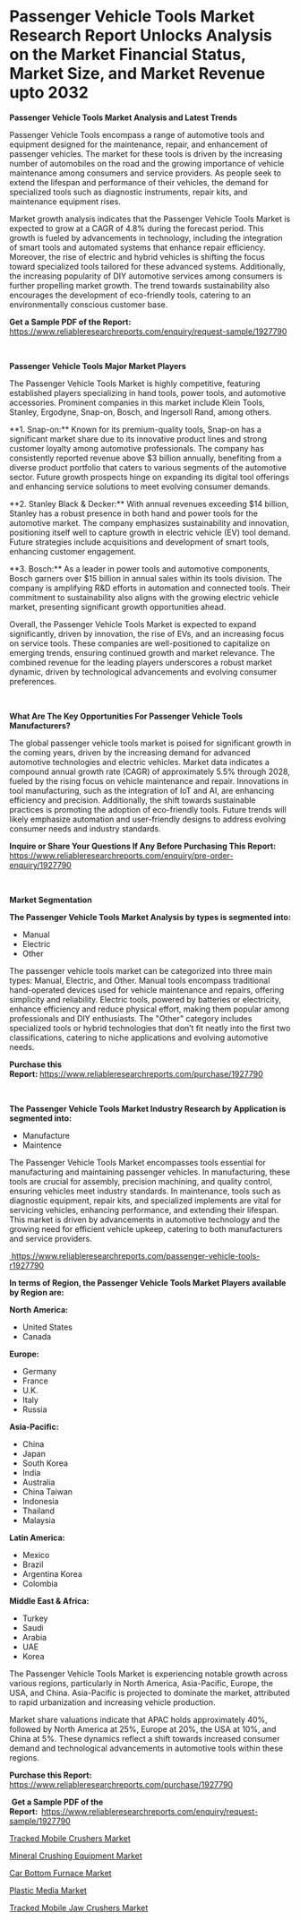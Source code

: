 <p><h1>Passenger Vehicle Tools Market Research Report Unlocks Analysis on the Market Financial Status, Market Size, and Market Revenue upto 2032</h1></p><p><strong>Passenger Vehicle Tools Market Analysis and Latest Trends</strong></p>
<p><p>Passenger Vehicle Tools encompass a range of automotive tools and equipment designed for the maintenance, repair, and enhancement of passenger vehicles. The market for these tools is driven by the increasing number of automobiles on the road and the growing importance of vehicle maintenance among consumers and service providers. As people seek to extend the lifespan and performance of their vehicles, the demand for specialized tools such as diagnostic instruments, repair kits, and maintenance equipment rises.</p><p>Market growth analysis indicates that the Passenger Vehicle Tools Market is expected to grow at a CAGR of 4.8% during the forecast period. This growth is fueled by advancements in technology, including the integration of smart tools and automated systems that enhance repair efficiency. Moreover, the rise of electric and hybrid vehicles is shifting the focus toward specialized tools tailored for these advanced systems. Additionally, the increasing popularity of DIY automotive services among consumers is further propelling market growth. The trend towards sustainability also encourages the development of eco-friendly tools, catering to an environmentally conscious customer base.</p></p>
<p><strong>Get a Sample PDF of the Report:&nbsp;</strong> <a href="https://www.reliableresearchreports.com/enquiry/request-sample/1927790?utm_campaign=31&utm_medium=2&utm_source=Github&utm_content=ia&utm_term=15012025&utm_id=passenger-vehicle-tools">https://www.reliableresearchreports.com/enquiry/request-sample/1927790</a></p>
<p>&nbsp;</p>
<p><strong>Passenger Vehicle Tools Major Market Players</strong></p>
<p><p>The Passenger Vehicle Tools Market is highly competitive, featuring established players specializing in hand tools, power tools, and automotive accessories. Prominent companies in this market include Klein Tools, Stanley, Ergodyne, Snap-on, Bosch, and Ingersoll Rand, among others.</p><p>**1. Snap-on:** Known for its premium-quality tools, Snap-on has a significant market share due to its innovative product lines and strong customer loyalty among automotive professionals. The company has consistently reported revenue above $3 billion annually, benefiting from a diverse product portfolio that caters to various segments of the automotive sector. Future growth prospects hinge on expanding its digital tool offerings and enhancing service solutions to meet evolving consumer demands.</p><p>**2. Stanley Black & Decker:** With annual revenues exceeding $14 billion, Stanley has a robust presence in both hand and power tools for the automotive market. The company emphasizes sustainability and innovation, positioning itself well to capture growth in electric vehicle (EV) tool demand. Future strategies include acquisitions and development of smart tools, enhancing customer engagement.</p><p>**3. Bosch:** As a leader in power tools and automotive components, Bosch garners over $15 billion in annual sales within its tools division. The company is amplifying R&D efforts in automation and connected tools. Their commitment to sustainability also aligns with the growing electric vehicle market, presenting significant growth opportunities ahead.</p><p>Overall, the Passenger Vehicle Tools Market is expected to expand significantly, driven by innovation, the rise of EVs, and an increasing focus on service tools. These companies are well-positioned to capitalize on emerging trends, ensuring continued growth and market relevance. The combined revenue for the leading players underscores a robust market dynamic, driven by technological advancements and evolving consumer preferences.</p></p>
<p>&nbsp;</p>
<p><strong>What Are The Key Opportunities For Passenger Vehicle Tools Manufacturers?</strong></p>
<p><p>The global passenger vehicle tools market is poised for significant growth in the coming years, driven by the increasing demand for advanced automotive technologies and electric vehicles. Market data indicates a compound annual growth rate (CAGR) of approximately 5.5% through 2028, fueled by the rising focus on vehicle maintenance and repair. Innovations in tool manufacturing, such as the integration of IoT and AI, are enhancing efficiency and precision. Additionally, the shift towards sustainable practices is promoting the adoption of eco-friendly tools. Future trends will likely emphasize automation and user-friendly designs to address evolving consumer needs and industry standards.</p></p>
<p><strong>Inquire or Share Your Questions If Any Before Purchasing This Report:</strong> <a href="https://www.reliableresearchreports.com/enquiry/pre-order-enquiry/1927790?utm_campaign=31&utm_medium=2&utm_source=Github&utm_content=ia&utm_term=15012025&utm_id=passenger-vehicle-tools">https://www.reliableresearchreports.com/enquiry/pre-order-enquiry/1927790</a></p>
<p>&nbsp;</p>
<p><strong>Market Segmentation</strong></p>
<p><strong>The Passenger Vehicle Tools Market Analysis by types is segmented into:</strong></p>
<p><ul><li>Manual</li><li>Electric</li><li>Other</li></ul></p>
<p><p>The passenger vehicle tools market can be categorized into three main types: Manual, Electric, and Other. Manual tools encompass traditional hand-operated devices used for vehicle maintenance and repairs, offering simplicity and reliability. Electric tools, powered by batteries or electricity, enhance efficiency and reduce physical effort, making them popular among professionals and DIY enthusiasts. The "Other" category includes specialized tools or hybrid technologies that don’t fit neatly into the first two classifications, catering to niche applications and evolving automotive needs.</p></p>
<p><strong>Purchase this Report:&nbsp;</strong><a href="https://www.reliableresearchreports.com/purchase/1927790?utm_campaign=31&utm_medium=2&utm_source=Github&utm_content=ia&utm_term=15012025&utm_id=passenger-vehicle-tools">https://www.reliableresearchreports.com/purchase/1927790</a></p>
<p>&nbsp;</p>
<p><strong>The Passenger Vehicle Tools Market Industry Research by Application is segmented into:</strong></p>
<p><ul><li>Manufacture</li><li>Maintence</li></ul></p>
<p><p>The Passenger Vehicle Tools Market encompasses tools essential for manufacturing and maintaining passenger vehicles. In manufacturing, these tools are crucial for assembly, precision machining, and quality control, ensuring vehicles meet industry standards. In maintenance, tools such as diagnostic equipment, repair kits, and specialized implements are vital for servicing vehicles, enhancing performance, and extending their lifespan. This market is driven by advancements in automotive technology and the growing need for efficient vehicle upkeep, catering to both manufacturers and service providers.</p></p>
<p><a href="https://www.reliableresearchreports.com/passenger-vehicle-tools-r1927790?utm_campaign=31&utm_medium=2&utm_source=Github&utm_content=ia&utm_term=15012025&utm_id=passenger-vehicle-tools">&nbsp;https://www.reliableresearchreports.com/passenger-vehicle-tools-r1927790</a></p>
<p><strong>In terms of Region, the Passenger Vehicle Tools Market Players available by Region are:</strong></p>
<p>
    <p> <strong> North America: </strong>
        <ul>
            <li>United States</li>
            <li>Canada</li>
        </ul>
        </p> 
    <p> <strong> Europe: </strong>
        <ul>
            <li>Germany</li>
            <li>France</li>
            <li>U.K.</li>
            <li>Italy</li>
            <li>Russia</li>
        </ul>
        </p> 
    <p> <strong> Asia-Pacific: </strong>
        <ul>
            <li>China</li>
            <li>Japan</li>
            <li>South Korea</li>
            <li>India</li>
            <li>Australia</li>
            <li>China Taiwan</li>
            <li>Indonesia</li>
            <li>Thailand</li>
            <li>Malaysia</li>
        </ul>
        </p> 
    <p> <strong> Latin America: </strong>
        <ul>
            <li>Mexico</li>
            <li>Brazil</li>
            <li>Argentina Korea</li>
            <li>Colombia</li>
        </ul>
        </p> 
    <p> <strong> Middle East & Africa: </strong>
        <ul>
            <li>Turkey</li>
            <li>Saudi</li>
            <li>Arabia</li>
            <li>UAE</li>
            <li>Korea</li>
        </ul>
    </p>
    </p>
<p><p>The Passenger Vehicle Tools Market is experiencing notable growth across various regions, particularly in North America, Asia-Pacific, Europe, the USA, and China. Asia-Pacific is projected to dominate the market, attributed to rapid urbanization and increasing vehicle production. </p><p>Market share valuations indicate that APAC holds approximately 40%, followed by North America at 25%, Europe at 20%, the USA at 10%, and China at 5%. These dynamics reflect a shift towards increased consumer demand and technological advancements in automotive tools within these regions.</p></p>
<p><strong>Purchase this Report: </strong><a href="https://www.reliableresearchreports.com/purchase/1927790?utm_campaign=31&utm_medium=2&utm_source=Github&utm_content=ia&utm_term=15012025&utm_id=passenger-vehicle-tools">https://www.reliableresearchreports.com/purchase/1927790</a></p>
<p>&nbsp;<strong>Get a Sample PDF of the Report:&nbsp;&nbsp;</strong><a href="https://www.reliableresearchreports.com/enquiry/request-sample/1927790?utm_campaign=31&utm_medium=2&utm_source=Github&utm_content=ia&utm_term=15012025&utm_id=passenger-vehicle-tools">https://www.reliableresearchreports.com/enquiry/request-sample/1927790</a></p>
<p><strong></strong></p>
<p><p><a href="https://github.com/MonroeBullock54/Market-Research-Report-List-1/blob/main/tracked-mobile-crushers-market.md?utm_campaign=31&utm_medium=2&utm_source=Github&utm_content=ia&utm_term=15012025&utm_id=passenger-vehicle-tools">Tracked Mobile Crushers Market</a></p><p><a href="https://github.com/juniordelafrance/Market-Research-Report-List-5/blob/main/mineral-crushing-equipment-market.md?utm_campaign=31&utm_medium=2&utm_source=Github&utm_content=ia&utm_term=15012025&utm_id=passenger-vehicle-tools">Mineral Crushing Equipment Market</a></p><p><a href="https://github.com/alberthagorsuch/Market-Research-Report-List-1/blob/main/car-bottom-furnace-market.md?utm_campaign=31&utm_medium=2&utm_source=Github&utm_content=ia&utm_term=15012025&utm_id=passenger-vehicle-tools">Car Bottom Furnace Market</a></p><p><a href="https://github.com/skerretflossie9297/Market-Research-Report-List-1/blob/main/plastic-media-market.md?utm_campaign=31&utm_medium=2&utm_source=Github&utm_content=ia&utm_term=15012025&utm_id=passenger-vehicle-tools">Plastic Media Market</a></p><p><a href="https://github.com/shondapmbau/Market-Research-Report-List-1/blob/main/tracked-mobile-jaw-crushers-market.md?utm_campaign=31&utm_medium=2&utm_source=Github&utm_content=ia&utm_term=15012025&utm_id=passenger-vehicle-tools">Tracked Mobile Jaw Crushers Market</a></p></p>